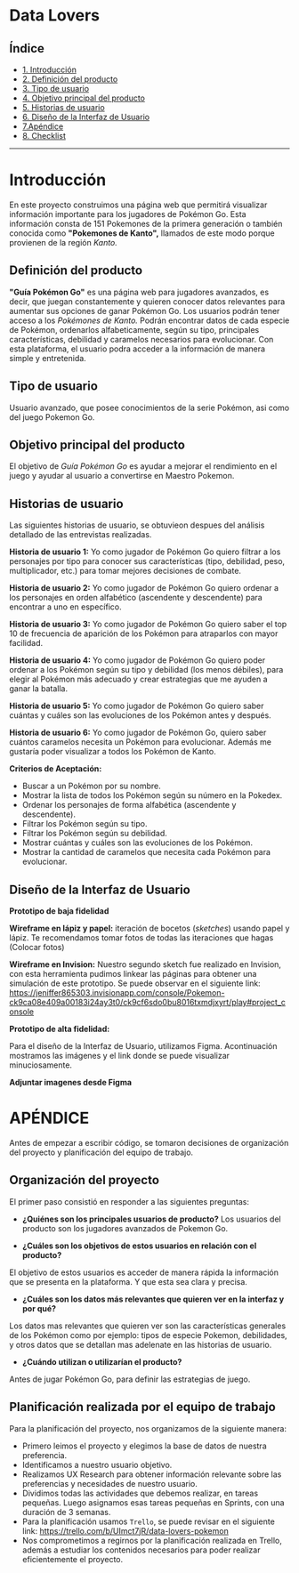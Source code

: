 # Data Lovers

## Índice

* [1. Introducción](#1-Introducción)
* [2. Definición del producto](#2-Definición-del-producto)
* [3. Tipo de usuario](#3-Tipo-de-usuario)
* [4. Objetivo principal del producto](#4-Objetivo-principal-del-proyecto)
* [5. Historias de usuario](#6-Historias-de-usuarios)
* [6. Diseño de la Interfaz de Usuario](#7-Diseño-de-la-interfaz-de-usuario)
* [7.Apéndice](#8-Apéndice)
* [8. Checklist](#9-checklist)

***

# Introducción

En este proyecto construimos una página web que permitirá visualizar información importante para los jugadores de Pokémon Go. Esta información consta de  151 Pokemones de la primera generación o  también conocida como **"Pokemones de Kanto",** llamados de este modo porque provienen de la región _Kanto._



## Definición del producto

**"Guía Pokémon Go"** es una página web para jugadores avanzados, es decir, que juegan constantemente y quieren conocer datos relevantes para aumentar sus opciones de ganar Pokémon Go. 
Los usuarios podrán tener acceso a los _Pokémones de  Kanto._ Podrán encontrar datos de cada especie de Pokémon, ordenarlos alfabeticamente, según su tipo, principales características, debilidad y caramelos necesarios para evolucionar. 
Con esta plataforma, el usuario podra acceder a la información de manera simple y entretenida. 

## Tipo de usuario

Usuario avanzado, que posee conocimientos de la serie Pokémon, asi como del juego Pokemon Go.

## Objetivo principal del producto

El objetivo de _Guía Pokémon Go_ es ayudar a mejorar el rendimiento en el juego y ayudar al usuario a convertirse en  Maestro Pokemon.

## Historias de usuario

Las siguientes historias de usuario, se obtuvieon despues del análisis detallado de las entrevistas realizadas.

**Historia de usuario 1:** Yo como jugador de Pokémon Go quiero filtrar a los personajes por tipo para conocer sus características (tipo, debilidad, peso, multiplicador, etc.) para tomar mejores decisiones de combate.

**Historia de usuario 2:** Yo como jugador de Pokémon Go quiero ordenar a los personajes en orden alfabético (ascendente y descendente) para encontrar a uno en específico.

**Historia de usuario 3:** Yo como jugador de Pokémon Go quiero saber el top 10 de frecuencia de aparición de los Pokémon para atraparlos con mayor facilidad.

**Historia de usuario 4:** Yo como jugador de Pokémon Go quiero poder ordenar a los Pokémon según su tipo y debilidad (los menos débiles), para elegir al Pokémon más adecuado y crear estrategias que me ayuden a ganar la batalla.

**Historia de usuario 5:** Yo como jugador de Pokémon Go quiero saber cuántas y cuáles son las evoluciones de los Pokémon antes y después.

**Historia de usuario 6:** Yo como jugador de Pokémon Go, quiero saber cuántos caramelos necesita un Pokémon para evolucionar. Además me gustaría poder visualizar a todos los Pokémon de Kanto.

**Criterios de Aceptación:**
 
 - Buscar a un Pokémon por su nombre.
 - Mostrar la lista de todos los Pokémon según su número en la Pokedex.
 - Ordenar los personajes de forma alfabética (ascendente y descendente).
 - Filtrar los Pokémon según su tipo.
 - Filtrar los Pokémon según su debilidad.
 - Mostrar cuántas y cuáles son las evoluciones de los Pokémon.
 - Mostrar la cantidad de caramelos que necesita cada Pokémon para evolucionar.

## Diseño de la Interfaz de Usuario

**Prototipo de baja fidelidad**

**Wireframe en lápiz y papel:** iteración de  bocetos (_sketches_)  usando papel y lápiz. Te recomendamos tomar fotos de todas las iteraciones que hagas (Colocar fotos)

**Wireframe en Invision:** Nuestro segundo sketch fue realizado en Invision, con esta herramienta pudimos linkear las páginas para obtener una simulación de este prototipo. Se puede observar en el siguiente link: 
https://jeniffer865303.invisionapp.com/console/Pokemon-ck9ca08e409a00183i24ay3t0/ck9cf6sdo0bu8016txmdjxyrt/play#project_console 

**Prototipo de alta fidelidad:**

Para el diseño de la Interfaz de Usuario, utilizamos Figma. Acontinuación mostramos las imágenes y el link donde se puede visualizar minuciosamente.

**Adjuntar imagenes desde Figma**

# APÉNDICE

Antes de empezar a escribir código, se tomaron decisiones de organización del proyecto y planificación del equipo de trabajo.

## Organización del proyecto
 El primer paso consistió en responder a las siguientes preguntas: 

 -   **¿Quiénes son los principales usuarios de producto?**
Los usuarios del producto son los jugadores avanzados de Pokemon Go.

 -   **¿Cuáles son los objetivos de estos usuarios en relación con el producto?**
 
El objetivo de estos usuarios es acceder de manera rápida la información que se presenta en la plataforma. Y que esta sea clara y precisa.

 - **¿Cuáles son los datos más relevantes que quieren ver en la interfaz y por qué?**
 
 Los datos mas relevantes que quieren ver son las características generales de los Pokémon como por ejemplo: tipos de especie Pokemon, debilidades, y otros datos que se detallan mas adelenate en las historias de usuario.
 
 - **¿Cuándo utilizan o utilizarían el producto?**

Antes de jugar Pokémon Go,  para definir las estrategias de juego.

## Planificación realizada por el equipo de trabajo

Para la planificación del proyecto, nos organizamos de la siguiente manera:

 - Primero leimos el proyecto y elegimos la base de datos de nuestra preferencia.
 - Identificamos a nuestro usuario objetivo.
 - Realizamos UX Research para obtener información relevante sobre las preferencias y necesidades de nuestro usuario. 
 - Dividimos todas las actividades que debemos realizar, en tareas pequeñas. Luego asignamos esas tareas pequeñas en Sprints, con una duración de 3 semanas.
 - Para la planificación usamos `Trello`, se puede revisar en el siguiente link: https://trello.com/b/UImct7jR/data-lovers-pokemon
 - Nos comprometimos a regirnos por la planificación realizada en Trello, además a estudiar los contenidos necesarios para poder realizar eficientemente el proyecto.






